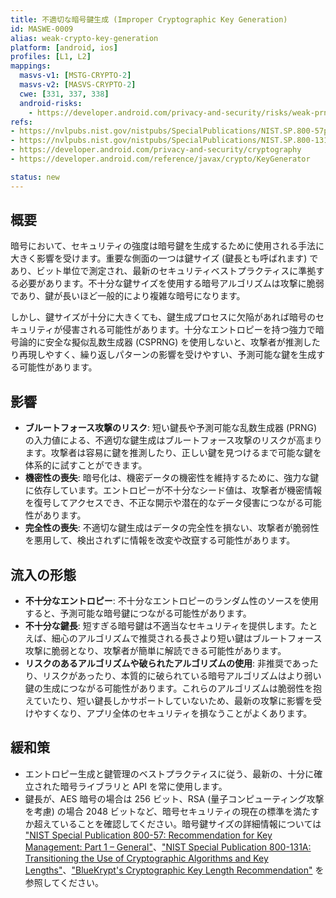 ```yaml
---
title: 不適切な暗号鍵生成 (Improper Cryptographic Key Generation)
id: MASWE-0009
alias: weak-crypto-key-generation
platform: [android, ios]
profiles: [L1, L2]
mappings:
  masvs-v1: [MSTG-CRYPTO-2]
  masvs-v2: [MASVS-CRYPTO-2]
  cwe: [331, 337, 338]
  android-risks: 
    - https://developer.android.com/privacy-and-security/risks/weak-prng
refs:
- https://nvlpubs.nist.gov/nistpubs/SpecialPublications/NIST.SP.800-57pt1r5.pdf
- https://nvlpubs.nist.gov/nistpubs/SpecialPublications/NIST.SP.800-131Ar2.pdf
- https://developer.android.com/privacy-and-security/cryptography
- https://developer.android.com/reference/javax/crypto/KeyGenerator

status: new
---
```


## 概要

暗号において、セキュリティの強度は暗号鍵を生成するために使用される手法に大きく影響を受けます。重要な側面の一つは鍵サイズ (鍵長とも呼ばれます) であり、ビット単位で測定され、最新のセキュリティベストプラクティスに準拠する必要があります。不十分な鍵サイズを使用する暗号アルゴリズムは攻撃に脆弱であり、鍵が長いほど一般的により複雑な暗号になります。

しかし、鍵サイズが十分に大きくても、鍵生成プロセスに欠陥があれば暗号のセキュリティが侵害される可能性があります。十分なエントロピーを持つ強力で暗号論的に安全な擬似乱数生成器 (CSPRNG) を使用しないと、攻撃者が推測したり再現しやすく、繰り返しパターンの影響を受けやすい、予測可能な鍵を生成する可能性があります。

## 影響

- **ブルートフォース攻撃のリスク**: 短い鍵長や予測可能な乱数生成器 (PRNG) の入力値による、不適切な鍵生成はブルートフォース攻撃のリスクが高まります。攻撃者は容易に鍵を推測したり、正しい鍵を見つけるまで可能な鍵を体系的に試すことができます。
- **機密性の喪失**: 暗号化は、機密データの機密性を維持するために、強力な鍵に依存しています。エントロピーが不十分なシード値は、攻撃者が機密情報を復号してアクセスでき、不正な開示や潜在的なデータ侵害につながる可能性があります。
- **完全性の喪失**: 不適切な鍵生成はデータの完全性を損ない、攻撃者が脆弱性を悪用して、検出されずに情報を改変や改竄する可能性があります。

## 流入の形態

- **不十分なエントロピー**: 不十分なエントロピーのランダム性のソースを使用すると、予測可能な暗号鍵につながる可能性があります。
- **不十分な鍵長**: 短すぎる暗号鍵は不適当なセキュリティを提供します。たとえば、細心のアルゴリズムで推奨される長さより短い鍵はブルートフォース攻撃に脆弱となり、攻撃者が簡単に解読できる可能性があります。
- **リスクのあるアルゴリズムや破られたアルゴリズムの使用**: 非推奨であったり、リスクがあったり、本質的に破られている暗号アルゴリズムはより弱い鍵の生成につながる可能性があります。これらのアルゴリズムは脆弱性を抱えていたり、短い鍵長しかサポートしていないため、最新の攻撃に影響を受けやすくなり、アプリ全体のセキュリティを損なうことがよくあります。

## 緩和策

- エントロピー生成と鍵管理のベストプラクティスに従う、最新の、十分に確立された暗号ライブラリと API を常に使用します。
- 鍵長が、AES 暗号の場合は 256 ビット、RSA (量子コンピューティング攻撃を考慮) の場合 2048 ビットなど、暗号セキュリティの現在の標準を満たすか超えていることを確認してください。暗号鍵サイズの詳細情報については ["NIST Special Publication 800-57: Recommendation for Key Management: Part 1 – General"](https://nvlpubs.nist.gov/nistpubs/SpecialPublications/NIST.SP.800-57pt1r5.pdf)、["NIST Special Publication 800-131A: Transitioning the Use of Cryptographic Algorithms and Key Lengths"](https://nvlpubs.nist.gov/nistpubs/SpecialPublications/NIST.SP.800-131Ar2.pdf)、["BlueKrypt's Cryptographic Key Length Recommendation"](https://www.keylength.com/) を参照してください。
